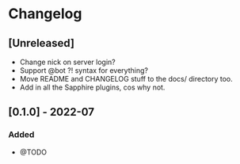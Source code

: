 
# Changelog

## [Unreleased]

- Change nick on server login?
- Support @bot <command>?! syntax for everything?
- Move README and CHANGELOG stuff to the docs/ directory too.
- Add in all the Sapphire plugins, cos why not.

## [0.1.0] - 2022-07

### Added

- @TODO
